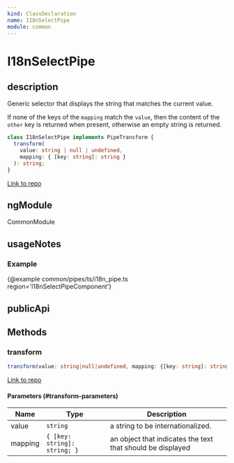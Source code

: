 ```yaml
---
kind: ClassDeclaration
name: I18nSelectPipe
module: common
---
```


# I18nSelectPipe

## description

Generic selector that displays the string that matches the current value.

If none of the keys of the `mapping` match the `value`, then the content
of the `other` key is returned when present, otherwise an empty string is returned.

```ts
class I18nSelectPipe implements PipeTransform {
  transform(
    value: string | null | undefined,
    mapping: { [key: string]: string }
  ): string;
}
```

[Link to repo](https://github.com/timdeschryver/angular/blob/master/packages/common/src/pipes/i18n_select_pipe.ts#L29-L53)

## ngModule

CommonModule

## usageNotes

### Example

{@example common/pipes/ts/i18n_pipe.ts region='I18nSelectPipeComponent'}

## publicApi

## Methods

### transform

```ts
transform(value: string|null|undefined, mapping: {[key: string]: string}): string;
```

[Link to repo](https://github.com/timdeschryver/angular/blob/master/packages/common/src/pipes/i18n_select_pipe.ts#L36-L52)

#### Parameters (#transform-parameters)

| Name    | Type                         | Description                                                |
| ------- | ---------------------------- | ---------------------------------------------------------- |
| value   | `string`                     | a string to be internationalized.                          |
| mapping | `{ [key: string]: string; }` | an object that indicates the text that should be displayed |
